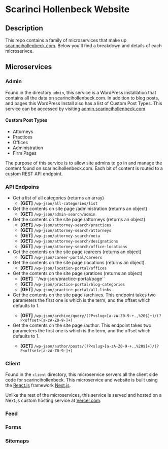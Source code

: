 # Scarinci Hollenbeck Website

## Description

This repo contains a family of microservices that make up [scarincihollenbeck.com](https://scarincihollenbeck.com). Below you'll find a breakdown and details of each microserivce.

## Microservices

### Admin

Found in the directory ```admin```, this service is a WordPress installation that contains all the data on scarincihollenbeck.com. In addition to blog posts, and pages this WordPress Install also has a list of Custom Post Types. This service can be accessed by visiting [admin.scarincihollenbeck.com](https://admin.scarincihollenbeck.com/wp-admin). 

#### Custom Post Types

* Attorneys
* Practices
* Offices
* Administration
* Firm Pages

The purpose of this service is to allow site admins to go in and manage the content found on scarincihollenbeck.com. Each bit of content is routed to a custom REST API endpoint. 

### API Endpoins

* Get a list of all categories (returns an array)
  * **[GET]** ```/wp-json/all-categories/list```
* Get the contents on site page /administration (returns an object)
  * **[GET]** ```/wp-json/admin-search/admin```
* Get the contents on the site page /attorneys (returns an object)
  * **[GET]** ```/wp-json/attorney-search/practices```
  * **[GET]** ```/wp-json/attorney-search/attorneys```
  * **[GET]** ```/wp-json/attorney-search/meta```
  * **[GET]** ```/wp-json/attorney-search/designations```
  * **[GET]** ```/wp-json/attorney-search/office-locations```
* Get the contents on the site page /careers (returns an object)
  * **[GET]** ```/wp-json/career-portal/careers```
* Get the contents on the site page /locations (returns an object)
  * **[GET]** ```/wp-json/location-portal/offices```
* Get the contents on the site page /pratices (returns an object)
  * **[GET]** ```/wp-json/practice-portal/page``
  * **[GET]** ```/wp-json/practice-portal/blog-categories```
  * **[GET]** ```/wp-json/practice-portal/all-links```
* Get the contents on the site page /archives. This endpoint takes two parameters the first one is <slug> which is the term, and the offset which defaults to 1.
  * **[GET]** ```/wp-json/archive/query/(?P<slug>[a-zA-Z0-9-+.,%20$]+)/(?P<offset>[a-zA-Z0-9-]+)```
* Get the contents on the site page /author. This endpoint takes two parameters the first one is <slug> which is the term, and the offset which defaults to 1.
  * **[GET]** ```/wp-json/author/posts/(?P<slug>[a-zA-Z0-9-+.,%20$]+)/(?P<offset>[a-zA-Z0-9-]+)```

### Client

Found in the ```client``` directory, this microservice servers all the client side code for scarincihollenbeck. This microservice and website is built using the [React.js](https://reactjs.org) framework [Next.js](https://nextjs.org/).

Unlike the rest of the microservices, this service is served and hosted on a Next.js custom hosting service at [Vercel.com](https://vercel.com).

### Feed

### Forms

### Sitemaps


